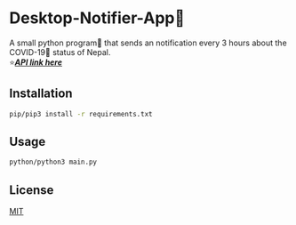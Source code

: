 # Desktop-Notifier-App:newspaper:

A small python program:book: that sends an notification every 3 hours about the COVID-19:japanese_ogre: status of Nepal.<br>
:star:***[API link here](https://documenter.getpostman.com/view/9992373/SzS7PkXr?version=latest)***


## Installation

```bash
pip/pip3 install -r requirements.txt
```
## Usage

```bash
python/python3 main.py
```
## License
[MIT](https://github.com/PrashantMhrzn/Desktop-Notifier-App/blob/main/LICENSE)

